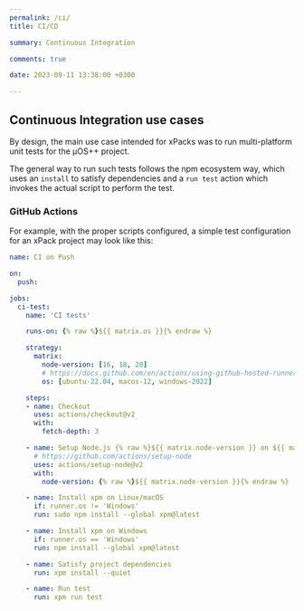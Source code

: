 ```yaml
---
permalink: /ci/
title: CI/CD

summary: Continuous Integration

comments: true

date: 2023-09-11 13:38:00 +0300

---
```


## Continuous Integration use cases

By design, the main use case intended for xPacks was to run
multi-platform unit tests for the µOS++ project.

The general way to run such tests follows the npm ecosystem way,
which uses an `install` to satisfy dependencies and a `run test`
action which invokes the actual script to perform the test.

### GitHub Actions

For example, with the proper scripts configured, a simple test
configuration for an xPack project may look like this:

```yml
name: CI on Push

on:
  push:

jobs:
  ci-test:
    name: 'CI tests'

    runs-on: {% raw %}${{ matrix.os }}{% endraw %}

    strategy:
      matrix:
        node-version: [16, 18, 20]
        # https://docs.github.com/en/actions/using-github-hosted-runners/about-github-hosted-runners
        os: [ubuntu-22.04, macos-12, windows-2022]

    steps:
    - name: Checkout
      uses: actions/checkout@v2
      with:
        fetch-depth: 3

    - name: Setup Node.js {% raw %}${{ matrix.node-version }} on ${{ matrix.os }}{% endraw %}
      # https://github.com/actions/setup-node
      uses: actions/setup-node@v2
      with:
        node-version: {% raw %}${{ matrix.node-version }}{% endraw %}

    - name: Install xpm on Linux/macOS
      if: runner.os != 'Windows'
      run: sudo npm install --global xpm@latest

    - name: Install xpm on Windows
      if: runner.os == 'Windows'
      run: npm install --global xpm@latest

    - name: Satisfy project dependencies
      run: xpm install --quiet

    - name: Run test
      run: xpm run test
```

